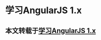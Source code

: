 # 学习AngularJS 1.x

## 本文转载于[学习AngularJS 1.x](https://hairui219.gitbooks.io/learning_angular/content/zh/)